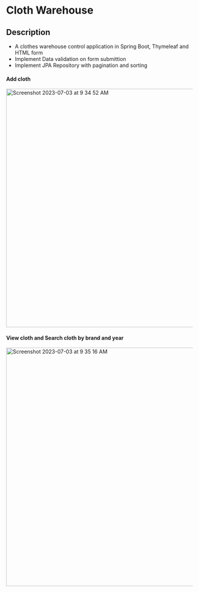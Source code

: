 # Cloth Warehouse

## Description
- A clothes warehouse control application in Spring Boot, Thymeleaf and HTML form
- Implement Data validation on form submittion
- Implement JPA Repository with pagination and sorting

#### Add cloth
<img width="644" alt="Screenshot 2023-07-03 at 9 34 52 AM" src="https://github.com/kylui82/cloth-warehouse/assets/101900083/1629bcbd-1961-4eec-b56b-e092efa32e6a">

#### View cloth and Search cloth by brand and year
<img width="644" alt="Screenshot 2023-07-03 at 9 35 16 AM" src="https://github.com/kylui82/cloth-warehouse/assets/101900083/599a6832-1d22-44af-8a0c-088f53087291">
